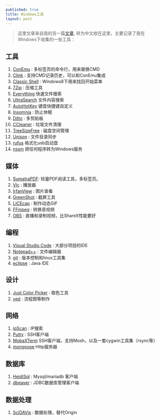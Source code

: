 ```yaml
---
published: true
title: Windows工具
layout: post
---
```


> 这里文章来自我的另一篇[文章](https://github.com/liuzhongshu/win8-must-have-tools), 转为中文放在这里，主要记录了我在Windows下收集的一些工具：


## 工具
1. [ConEmu](https://conemu.github.io/) : 多标签页的命令行，用来替换CMD
1. [Clink](https://mridgers.github.io/clink/) : 支持CMD记录历史，可以和ConEmu集成
1. [Classic Shell](http://www.classicshell.net/) : Windows8下用来找回开始菜单
1. [7Zip](http://www.7-zip.org/) : 压缩工具
1. [Everything](https://www.voidtools.com/) 快速文件搜索
1. [UltraSearch](https://www.jam-software.com/ultrasearch/) 文件内容搜索
1. [AutoHotKey](https://autohotkey.com/) 键盘快捷键自定义 
1. [Insomnia](http://dlaa.me/blog/post/10104830) : 防止休眠
1. [Ditto](http://ditto-cp.sourceforge.net/) : 多剪贴板
1. [CCleaner](https://www.piriform.com/ccleaner) : 垃圾文件清理
1. [TreeSizeFree](https://www.jam-software.com/treesize_free/) : 磁盘空间管理 
1. [Unison](http://unison-binaries.inria.fr/) : 文件目录同步
1. [rufus](https://rufus.akeo.ie/) 格式化usb启动盘
1. [nssm](https://nssm.cc/) 把任何程序转为Windows服务

## 媒体
1. [SumatraPDF](https://www.sumatrapdfreader.org/free-pdf-reader.html): 轻量PDF阅读工具，多标签页。
1. [Vlc](http://www.videolan.org/vlc/) : 播放器
1. [IrfanView](http://www.irfanview.com/) : 图片查看
1. [GreenShot](http://getgreenshot.org/) : 截屏工具
1. [LICEcap](https://www.cockos.com/licecap/) : 制作动态GIF
1. [FFmpeg](https://ffmpeg.org/) : 转换音视频
1. [OBS](https://obsproject.com/) : 直播和录制视频，比ShareX性能要好

## 编程
1. [Visual Studio Code](https://code.visualstudio.com/) : 大部分项目的IDE
1. [Notepad++](https://notepad-plus-plus.org/) : 文件编辑器
1. [git](https://git-scm.com/) : 版本控制和linux工具集
1. [eclipse](https://www.eclipse.org/) : Java IDE

## 设计
1. [Just Color Picker](http://annystudio.com/software/colorpicker/) : 取色工具
1. [yed](https://www.yworks.com/products/yed) : 流程图等制作

## 网络
1. [ipScan](http://angryip.org/) : IP搜索
1. [Putty](http://www.putty.org/) : SSH客户端
1. [MobaXTerm](http://mobaxterm.mobatek.net/) SSH客户端，支持Mosh，以及一套cygwin工具集（rsync等）
1. [mongoose](https://www.cesanta.com/products/binary) Http服务器

## 数据库
1. [HeidiSql](https://www.heidisql.com/) : Mysql/mariadb 客户端
1. [dbeaver](https://dbeaver.jkiss.org/) : JDBC数据库管理客户端 

## 数据处理
1. [SciDAVis](http://scidavis.sourceforge.net/) : 数据处理，替代Origin

